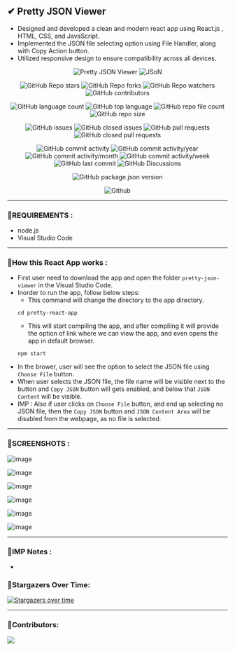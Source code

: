 
## ✔ Pretty JSON Viewer
- Designed and developed a clean and modern react app using React.js , HTML, CSS, and JavaScript.
- Implemented the JSON file selecting option using File Handler, along with Copy Action button.
- Utilized responsive design to ensure compatibility across all devices.

<p align = "center">
	<img src = "https://img.shields.io/badge/React App-Pretty JSON Viewer-orange?style=plastic&logo=appveyor", alt = "Pretty JSON Viewer">
	<img src = "https://img.shields.io/badge/JSON-Viewer-green?style=plastic&logo=appveyor", alt = "JSoN">
</p>
<p align = "center">
	<img src = "https://img.shields.io/github/stars/akash-rajak/Pretty-JSON-Viewer?style=social", alt = "GitHub Repo stars">
	<img src = "https://img.shields.io/github/forks/akash-rajak/Pretty-JSON-Viewer?style=social", alt = "GitHub Repo forks">
	<img src = "https://img.shields.io/github/watchers/akash-rajak/Pretty-JSON-Viewer?style=social", alt = "GitHub Repo watchers">
	<img src = "https://img.shields.io/github/contributors/akash-rajak/Pretty-JSON-Viewer?style=social", alt = "GitHub contributors">
</p>
<p align = "center">
	<img src = "https://img.shields.io/github/languages/count/akash-rajak/Pretty-JSON-Viewer?style=social", alt = "GitHub language count">
	<img src = "https://img.shields.io/github/languages/top/akash-rajak/Pretty-JSON-Viewer?style=social", alt = "GitHub top language">
	<img src = "https://img.shields.io/github/directory-file-count/akash-rajak/Pretty-JSON-Viewer?style=social", alt = "GitHub repo file count">
	<img src = "https://img.shields.io/github/repo-size/akash-rajak/Pretty-JSON-Viewer?style=social", alt = "GitHub repo size">
</p>
<p align = "center">
	<img src = "https://img.shields.io/github/issues/akash-rajak/Pretty-JSON-Viewer", alt = "GitHub issues">
	<img src = "https://img.shields.io/github/issues-closed/akash-rajak/Pretty-JSON-Viewer", alt = "GitHub closed issues">
	<img src = "https://img.shields.io/github/issues-pr/akash-rajak/Pretty-JSON-Viewer", alt = "GitHub pull requests">
	<img src = "https://img.shields.io/github/issues-pr-closed/akash-rajak/Pretty-JSON-Viewer", alt = "GitHub closed pull requests">
</p>
<p align = "center">
	<img src = "https://img.shields.io/github/commit-activity/t/akash-rajak/Pretty-JSON-Viewer", alt = "GitHub commit activity">
	<img src = "https://img.shields.io/github/commit-activity/y/akash-rajak/Pretty-JSON-Viewer", alt = "GitHub commit activity/year">
	<img src = "https://img.shields.io/github/commit-activity/m/akash-rajak/Pretty-JSON-Viewer", alt = "GitHub commit activity/month">
	<img src = "https://img.shields.io/github/commit-activity/w/akash-rajak/Pretty-JSON-Viewer", alt = "GitHub commit activity/week">
	<img src = "https://img.shields.io/github/last-commit/akash-rajak/Pretty-JSON-Viewer", alt = "GitHub last commit">
	<img src = "https://img.shields.io/github/discussions/akash-rajak/Pretty-JSON-Viewer", alt = "GitHub Discussions">
</p>
<p align = "center">
	<img src = "https://img.shields.io/github/package-json/v/akash-rajak/Pretty-JSON-Viewer", alt = "GitHub package.json version">
</p>
<p align = "center">
	<img src = "https://img.shields.io/github/license/akash-rajak/Pretty-JSON-Viewer", alt = "Github">
</p>

****

### 📌REQUIREMENTS :
- node.js
- Visual Studio Code

****

### 📌How this React App works :
- First user need to download the app and open the folder `pretty-json-viewer` in the Visual Studio Code.
- Inorder to run the app, follow below steps:
	- This command will change the directory to the app directory.
	```
	cd pretty-react-app
	```
	- This will start compiling the app, and after compiling it will provide the option of link where we can view the app, and even opens the app in default browser.
	```
	npm start
	```
- In the brower, user will see the option to select the JSON file using `Choose File` button.
- When user selects the JSON file, the file name will be visible next to the button and `Copy JSON` button will gets enabled, and below that `JSON Content` will be visible.
- IMP : Also if user clicks on `Choose File` button, and end up selecting no JSON file, then the `Copy JSON` button and `JSON Content Area` will be disabled from the webpage, as no file is selected.

****

### 📌SCREENSHOTS :
![image](https://github.com/akash-rajak/Pretty-JSON-Viewer/assets/57003737/a1103fd9-c87a-4e98-a54c-7461b7be0b14)

![image](https://github.com/akash-rajak/Pretty-JSON-Viewer/assets/57003737/8dbffe4f-3f52-406c-ae92-379f706bd347)

![image](https://github.com/akash-rajak/Pretty-JSON-Viewer/assets/57003737/9969e383-908f-4bb7-a5d8-26ec8e49899e)

![image](https://github.com/akash-rajak/Pretty-JSON-Viewer/assets/57003737/5228e9a8-92df-4058-9d83-f23c1782a75e)

![image](https://github.com/akash-rajak/Pretty-JSON-Viewer/assets/57003737/b0e27a1a-41c6-4f51-b0d5-d49d1a13c0f9)

![image](https://github.com/akash-rajak/Pretty-JSON-Viewer/assets/57003737/f5253d94-768f-4bf2-aac0-697fbfdd7275)





****

### 📌IMP Notes :
- 

### 🌟Stargazers Over Time:
[![Stargazers over time](https://starchart.cc/akash-rajak/Pretty-JSON-Viewer.svg)](https://starchart.cc/akash-rajak/Pretty-JSON-Viewer)

****

### 📌Contributors:
<a href="https://github.com/akash-rajak/Pretty-JSON-Viewer/graphs/contributors">
  <img src="https://contrib.rocks/image?repo=akash-rajak/Pretty-JSON-Viewer" />
</a>


<!--  Readme given the React App by default---------------------------------------------
# Getting Started with Create React App

This project was bootstrapped with [Create React App](https://github.com/facebook/create-react-app).

## Available Scripts

In the project directory, you can run:

### `npm start`

Runs the app in the development mode.\
Open [http://localhost:3000](http://localhost:3000) to view it in your browser.

The page will reload when you make changes.\
You may also see any lint errors in the console.

### `npm test`

Launches the test runner in the interactive watch mode.\
See the section about [running tests](https://facebook.github.io/create-react-app/docs/running-tests) for more information.

### `npm run build`

Builds the app for production to the `build` folder.\
It correctly bundles React in production mode and optimizes the build for the best performance.

The build is minified and the filenames include the hashes.\
Your app is ready to be deployed!

See the section about [deployment](https://facebook.github.io/create-react-app/docs/deployment) for more information.

### `npm run eject`

**Note: this is a one-way operation. Once you `eject`, you can't go back!**

If you aren't satisfied with the build tool and configuration choices, you can `eject` at any time. This command will remove the single build dependency from your project.

Instead, it will copy all the configuration files and the transitive dependencies (webpack, Babel, ESLint, etc) right into your project so you have full control over them. All of the commands except `eject` will still work, but they will point to the copied scripts so you can tweak them. At this point you're on your own.

You don't have to ever use `eject`. The curated feature set is suitable for small and middle deployments, and you shouldn't feel obligated to use this feature. However we understand that this tool wouldn't be useful if you couldn't customize it when you are ready for it.

## Learn More

You can learn more in the [Create React App documentation](https://facebook.github.io/create-react-app/docs/getting-started).

To learn React, check out the [React documentation](https://reactjs.org/).

### Code Splitting

This section has moved here: [https://facebook.github.io/create-react-app/docs/code-splitting](https://facebook.github.io/create-react-app/docs/code-splitting)

### Analyzing the Bundle Size

This section has moved here: [https://facebook.github.io/create-react-app/docs/analyzing-the-bundle-size](https://facebook.github.io/create-react-app/docs/analyzing-the-bundle-size)

### Making a Progressive Web App

This section has moved here: [https://facebook.github.io/create-react-app/docs/making-a-progressive-web-app](https://facebook.github.io/create-react-app/docs/making-a-progressive-web-app)

### Advanced Configuration

This section has moved here: [https://facebook.github.io/create-react-app/docs/advanced-configuration](https://facebook.github.io/create-react-app/docs/advanced-configuration)

### Deployment

This section has moved here: [https://facebook.github.io/create-react-app/docs/deployment](https://facebook.github.io/create-react-app/docs/deployment)

### `npm run build` fails to minify

This section has moved here: [https://facebook.github.io/create-react-app/docs/troubleshooting#npm-run-build-fails-to-minify](https://facebook.github.io/create-react-app/docs/troubleshooting#npm-run-build-fails-to-minify)

-->
